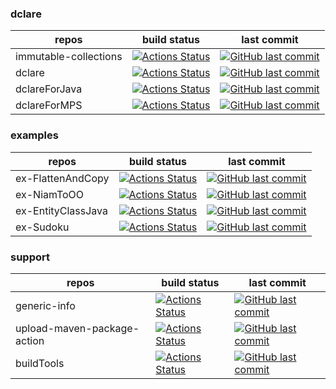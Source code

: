 ### dclare
| repos | build status | last commit |
|-------|--------------|-------------|
| immutable-collections | [![Actions Status](https://github.com/ModelingValueGroup/immutable-collections/workflows/build%20and%20test/badge.svg)](https://github.com/ModelingValueGroup/immutable-collections/actions) | [![GitHub last commit](https://img.shields.io/github/last-commit/ModelingValueGroup/immutable-collections?style=plastic)](https://github.com/ModelingValueGroup/immutable-collections) |
| dclare | [![Actions Status](https://github.com/ModelingValueGroup/dclare/workflows/build%20and%20test/badge.svg)](https://github.com/ModelingValueGroup/dclare/actions) | [![GitHub last commit](https://img.shields.io/github/last-commit/ModelingValueGroup/dclare?style=plastic)](https://github.com/ModelingValueGroup/dclare) |
| dclareForJava | [![Actions Status](https://github.com/ModelingValueGroup/dclareForJava/workflows/build%20and%20test/badge.svg)](https://github.com/ModelingValueGroup/dclareForJava/actions) | [![GitHub last commit](https://img.shields.io/github/last-commit/ModelingValueGroup/dclareForJava?style=plastic)](https://github.com/ModelingValueGroup/dclareForJava) |
| dclareForMPS | [![Actions Status](https://github.com/ModelingValueGroup/dclareForMPS/workflows/build%20and%20test/badge.svg)](https://github.com/ModelingValueGroup/dclareForMPS/actions) | [![GitHub last commit](https://img.shields.io/github/last-commit/ModelingValueGroup/dclareForMPS?style=plastic)](https://github.com/ModelingValueGroup/dclareForMPS) |

### examples
| repos | build status | last commit |
|-------|--------------|-------------|
| ex-FlattenAndCopy | [![Actions Status](https://github.com/ModelingValueGroup/ex-FlattenAndCopy/workflows/notYetImplemented/badge.svg)](https://github.com/ModelingValueGroup/ex-FlattenAndCopy/actions) | [![GitHub last commit](https://img.shields.io/github/last-commit/ModelingValueGroup/ex-FlattenAndCopy?style=plastic)](https://github.com/ModelingValueGroup/ex-FlattenAndCopy) |
| ex-NiamToOO | [![Actions Status](https://github.com/ModelingValueGroup/ex-NiamToOO/workflows/notYetImplemented/badge.svg)](https://github.com/ModelingValueGroup/ex-NiamToOO/actions) | [![GitHub last commit](https://img.shields.io/github/last-commit/ModelingValueGroup/ex-NiamToOO?style=plastic)](https://github.com/ModelingValueGroup/ex-NiamToOO) |
| ex-EntityClassJava | [![Actions Status](https://github.com/ModelingValueGroup/ex-EntityClassJava/workflows/notYetImplemented/badge.svg)](https://github.com/ModelingValueGroup/ex-EntityClassJava/actions) | [![GitHub last commit](https://img.shields.io/github/last-commit/ModelingValueGroup/ex-EntityClassJava?style=plastic)](https://github.com/ModelingValueGroup/ex-EntityClassJava) |
| ex-Sudoku | [![Actions Status](https://github.com/ModelingValueGroup/ex-Sudoku/workflows/notYetImplemented/badge.svg)](https://github.com/ModelingValueGroup/ex-Sudoku/actions) | [![GitHub last commit](https://img.shields.io/github/last-commit/ModelingValueGroup/ex-Sudoku?style=plastic)](https://github.com/ModelingValueGroup/ex-Sudoku) |

### support
| repos | build status | last commit |
|-------|--------------|-------------|
| generic-info | [![Actions Status](https://github.com/ModelingValueGroup/generic-info/workflows/check/badge.svg)](https://github.com/ModelingValueGroup/generic-info/actions) | [![GitHub last commit](https://img.shields.io/github/last-commit/ModelingValueGroup/generic-info?style=plastic)](https://github.com/ModelingValueGroup/generic-info) |
| upload-maven-package-action | [![Actions Status](https://github.com/ModelingValueGroup/upload-maven-package-action/workflows/test/badge.svg)](https://github.com/ModelingValueGroup/upload-maven-package-action/actions) | [![GitHub last commit](https://img.shields.io/github/last-commit/ModelingValueGroup/upload-maven-package-action?style=plastic)](https://github.com/ModelingValueGroup/upload-maven-package-action) |
| buildTools | [![Actions Status](https://github.com/ModelingValueGroup/buildTools/workflows/build%20and%20test/badge.svg)](https://github.com/ModelingValueGroup/buildTools/actions) | [![GitHub last commit](https://img.shields.io/github/last-commit/ModelingValueGroup/buildTools?style=plastic)](https://github.com/ModelingValueGroup/buildTools) |
